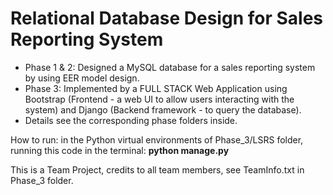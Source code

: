 # Relational Database Design for Sales Reporting System

* Phase 1 & 2: Designed a MySQL database for a sales reporting system by using EER model design.
* Phase 3: Implemented by a FULL STACK Web Application using Bootstrap (Frontend - a web UI to allow users interacting with the system) and Django (Backend framework - to query the database).
* Details see the corresponding phase folders inside.

How to run: in the Python virtual environments of Phase_3/LSRS folder, running this code in the terminal: 
**python manage.py**

This is a Team Project, credits to all team members, see TeamInfo.txt in Phase_3 folder.



